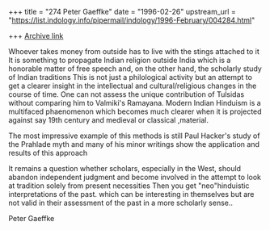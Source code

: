 +++
title = "274 Peter Gaeffke"
date = "1996-02-26"
upstream_url = "https://list.indology.info/pipermail/indology/1996-February/004284.html"

+++
[Archive link](https://list.indology.info/pipermail/indology/1996-February/004284.html)

Whoever takes money from outside has to live with the stings attached to
it It is something to propagate Indian religion outside India which is a
honorable matter of free speech and, on the other hand, the scholarly
study of Indian traditions This is not just a philological activity but an
attempt to get a clearer insight in the intellectual and
cultural/religious changes in the course of time.  One can not assess the
unique contribution of Tulsidas without comparing him to Valmiki's
Ramayana. Modern Indian Hinduism is a multifaced phaenomenon which becomes
much clearer when it is projected against say 19th century and medieval or
classical ,material. 

The most impressive example of this methods is still Paul Hacker's study 
of the Prahlade myth and many of his minor writings show the 
application and results of this approach

It remains a question whether scholars, especially in the West, should 
abandon independent judgment and become involved in the attempt to look 
at tradition solely from present necessities Then you 
get "neo"hinduistic interpretations of the past. which can be interesting 
in themselves but are not valid in their assessment of the past in a more 
scholarly sense..

Peter Gaeffke




